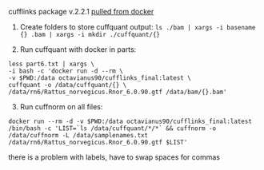 cufflinks package v.2.2.1 [pulled from docker](https://hub.docker.com/r/octavianus90/cufflinks_final)

1. Create folders to store cuffquant output:
`ls ./bam | xargs -i basename {} .bam | xargs -i mkdir ./cuffquant/{}`

2. Run cuffquant with docker in parts:
```
less part6.txt | xargs \
-i bash -c 'docker run -d --rm \
-v $PWD:/data octavianus90/cufflinks_final:latest \
cuffquant -o /data/cuffquant/{} \
/data/rn6/Rattus_norvegicus.Rnor_6.0.90.gtf /data/bam/{}.bam'
```
3. Run cuffnorm on all files:
```
docker run --rm -d -v $PWD:/data octavianus90/cufflinks_final:latest /bin/bash -c 'LIST=`ls /data/cuffquant/*/*` && cuffnorm -o /data/cuffnorm -L /data/samplenames.txt /data/rn6/Rattus_norvegicus.Rnor_6.0.90.gtf $LIST'
```
there is a problem with labels, have to swap spaces for commas
